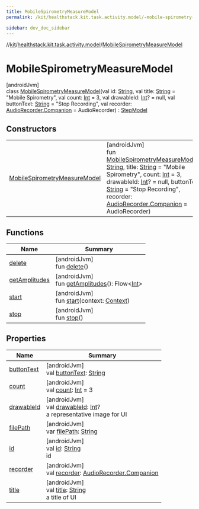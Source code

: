```yaml
---
title: MobileSpirometryMeasureModel
permalink: /kit/healthstack.kit.task.activity.model/-mobile-spirometry-measure-model/index.html

sidebar: dev_doc_sidebar
---
```

//[kit](../../../kit.html)/[healthstack.kit.task.activity.model](../index.html)/[MobileSpirometryMeasureModel](index.html)



# MobileSpirometryMeasureModel



[androidJvm]\
class [MobileSpirometryMeasureModel](index.html)(val id: [String](https://kotlinlang.org/api/latest/jvm/stdlib/kotlin/-string/index.html), val title: [String](https://kotlinlang.org/api/latest/jvm/stdlib/kotlin/-string/index.html) = &quot;Mobile Spirometry&quot;, val count: [Int](https://kotlinlang.org/api/latest/jvm/stdlib/kotlin/-int/index.html) = 3, val drawableId: [Int](https://kotlinlang.org/api/latest/jvm/stdlib/kotlin/-int/index.html)? = null, val buttonText: [String](https://kotlinlang.org/api/latest/jvm/stdlib/kotlin/-string/index.html) = &quot;Stop Recording&quot;, val recorder: [AudioRecorder.Companion](../../healthstack.kit.sensor/-audio-recorder/-companion/index.html) = AudioRecorder) : [StepModel](../../healthstack.kit.task.base/-step-model/index.html)



## Constructors


| | |
|---|---|
| [MobileSpirometryMeasureModel](-mobile-spirometry-measure-model.html) | [androidJvm]<br>fun [MobileSpirometryMeasureModel](-mobile-spirometry-measure-model.html)(id: [String](https://kotlinlang.org/api/latest/jvm/stdlib/kotlin/-string/index.html), title: [String](https://kotlinlang.org/api/latest/jvm/stdlib/kotlin/-string/index.html) = &quot;Mobile Spirometry&quot;, count: [Int](https://kotlinlang.org/api/latest/jvm/stdlib/kotlin/-int/index.html) = 3, drawableId: [Int](https://kotlinlang.org/api/latest/jvm/stdlib/kotlin/-int/index.html)? = null, buttonText: [String](https://kotlinlang.org/api/latest/jvm/stdlib/kotlin/-string/index.html) = &quot;Stop Recording&quot;, recorder: [AudioRecorder.Companion](../../healthstack.kit.sensor/-audio-recorder/-companion/index.html) = AudioRecorder) |


## Functions


| Name | Summary |
|---|---|
| [delete](delete.html) | [androidJvm]<br>fun [delete](delete.html)() |
| [getAmplitudes](get-amplitudes.html) | [androidJvm]<br>fun [getAmplitudes](get-amplitudes.html)(): Flow&lt;[Int](https://kotlinlang.org/api/latest/jvm/stdlib/kotlin/-int/index.html)&gt; |
| [start](start.html) | [androidJvm]<br>fun [start](start.html)(context: [Context](https://developer.android.com/reference/kotlin/android/content/Context.html)) |
| [stop](stop.html) | [androidJvm]<br>fun [stop](stop.html)() |


## Properties


| Name | Summary |
|---|---|
| [buttonText](button-text.html) | [androidJvm]<br>val [buttonText](button-text.html): [String](https://kotlinlang.org/api/latest/jvm/stdlib/kotlin/-string/index.html) |
| [count](count.html) | [androidJvm]<br>val [count](count.html): [Int](https://kotlinlang.org/api/latest/jvm/stdlib/kotlin/-int/index.html) = 3 |
| [drawableId](../../healthstack.kit.task.base/-step-model/drawable-id.html) | [androidJvm]<br>val [drawableId](../../healthstack.kit.task.base/-step-model/drawable-id.html): [Int](https://kotlinlang.org/api/latest/jvm/stdlib/kotlin/-int/index.html)?<br>a representative image for UI |
| [filePath](file-path.html) | [androidJvm]<br>var [filePath](file-path.html): [String](https://kotlinlang.org/api/latest/jvm/stdlib/kotlin/-string/index.html) |
| [id](../../healthstack.kit.task.base/-step-model/id.html) | [androidJvm]<br>val [id](../../healthstack.kit.task.base/-step-model/id.html): [String](https://kotlinlang.org/api/latest/jvm/stdlib/kotlin/-string/index.html)<br>id |
| [recorder](recorder.html) | [androidJvm]<br>val [recorder](recorder.html): [AudioRecorder.Companion](../../healthstack.kit.sensor/-audio-recorder/-companion/index.html) |
| [title](../../healthstack.kit.task.base/-step-model/title.html) | [androidJvm]<br>val [title](../../healthstack.kit.task.base/-step-model/title.html): [String](https://kotlinlang.org/api/latest/jvm/stdlib/kotlin/-string/index.html)<br>a title of UI |

